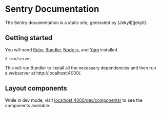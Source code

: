 # Sentry Documentation

The Sentry documentation is a static site, generated by [Jekyll][jekyll].

## Getting started

You will need [Ruby][ruby], [Bundler][bundler], [Node.js][nodejs], and [Yarn] installed.

```
$ bin/server
```

This will run Bundler to install all the necessary dependencies and then run a webserver at http://localhost:4000/.

[ruby]: https://www.ruby-lang.org/
[bundler]: http://bundler.io/
[nodejs]: https://nodejs.org/
[yarn]: https://yarnpkg.com

## Layout components

While in dev mode, visit [localhost:4000/dev/components/](http://localhost:4000/dev/components/) to see the components available.
